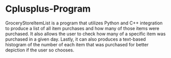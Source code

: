 # Cplusplus-Program

GroceryStoreItemList is a program that utilizes Python and C++ integration to produce a list of all item purchases and how many of those items were purchased. It also allows the user to check how many of a specific item was purchased in a given day. Lastly, it can also produces a text-based histogram of the number of each item that was purchased for better depiction if the user so chooses.



